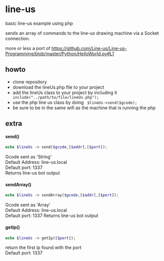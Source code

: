 # line-us
basic line-us example using php

sends an array of commands to the line-us drawing machine via a Socket connection.

more or less a port of https://github.com/Line-us/Line-us-Programming/blob/master/Python/HelloWorld.py#L1


## howto

- clone repository
- download the lineUs.php file to your project
- add the lineUs class to your project by including it ``` include("../path/to/file/lineUs.php");```
- use the php line us class by doing ``` $lineUs->send($gcode);```
- be sure to be in the same wifi as the machine that is running the php

## extra

#### send()
```php
echo $lineUs -> send($gcode,[$addr],[$port]);
```
Gcode sent as 'String'  
Default Address: line-us.local  
Default port: 1337  
Returns line-us bot output  

#### sendArray()
```php
echo $lineUs -> sendArray($gcode,[$addr],[$port]);
```
Gcode sent as 'Array'  
Default Address: line-us.local  
Default port: 1337 
Returns line-us bot output  

#### getIp()
```php
echo $lineUs -> getIp([$port]);
```
return the first ip found with the port  
Default port: 1337  
